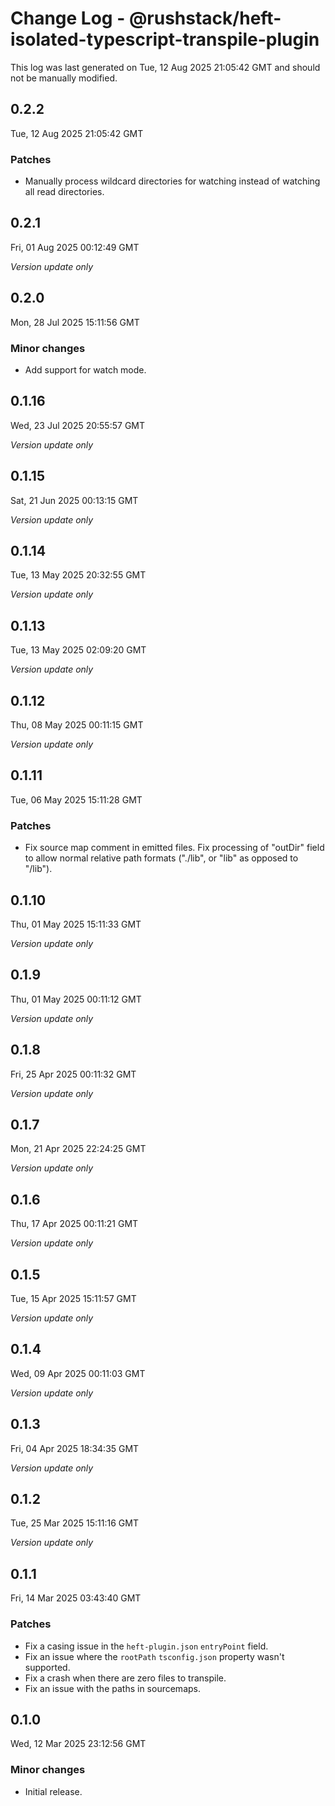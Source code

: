 # Change Log - @rushstack/heft-isolated-typescript-transpile-plugin

This log was last generated on Tue, 12 Aug 2025 21:05:42 GMT and should not be manually modified.

## 0.2.2
Tue, 12 Aug 2025 21:05:42 GMT

### Patches

- Manually process wildcard directories for watching instead of watching all read directories.

## 0.2.1
Fri, 01 Aug 2025 00:12:49 GMT

_Version update only_

## 0.2.0
Mon, 28 Jul 2025 15:11:56 GMT

### Minor changes

- Add support for watch mode.

## 0.1.16
Wed, 23 Jul 2025 20:55:57 GMT

_Version update only_

## 0.1.15
Sat, 21 Jun 2025 00:13:15 GMT

_Version update only_

## 0.1.14
Tue, 13 May 2025 20:32:55 GMT

_Version update only_

## 0.1.13
Tue, 13 May 2025 02:09:20 GMT

_Version update only_

## 0.1.12
Thu, 08 May 2025 00:11:15 GMT

_Version update only_

## 0.1.11
Tue, 06 May 2025 15:11:28 GMT

### Patches

- Fix source map comment in emitted files. Fix processing of "outDir" field to allow normal relative path formats ("./lib", or "lib" as opposed to "/lib").

## 0.1.10
Thu, 01 May 2025 15:11:33 GMT

_Version update only_

## 0.1.9
Thu, 01 May 2025 00:11:12 GMT

_Version update only_

## 0.1.8
Fri, 25 Apr 2025 00:11:32 GMT

_Version update only_

## 0.1.7
Mon, 21 Apr 2025 22:24:25 GMT

_Version update only_

## 0.1.6
Thu, 17 Apr 2025 00:11:21 GMT

_Version update only_

## 0.1.5
Tue, 15 Apr 2025 15:11:57 GMT

_Version update only_

## 0.1.4
Wed, 09 Apr 2025 00:11:03 GMT

_Version update only_

## 0.1.3
Fri, 04 Apr 2025 18:34:35 GMT

_Version update only_

## 0.1.2
Tue, 25 Mar 2025 15:11:16 GMT

_Version update only_

## 0.1.1
Fri, 14 Mar 2025 03:43:40 GMT

### Patches

- Fix a casing issue in the `heft-plugin.json` `entryPoint` field.
- Fix an issue where the `rootPath` `tsconfig.json` property wasn't supported.
- Fix a crash when there are zero files to transpile.
- Fix an issue with the paths in sourcemaps.

## 0.1.0
Wed, 12 Mar 2025 23:12:56 GMT

### Minor changes

- Initial release.

